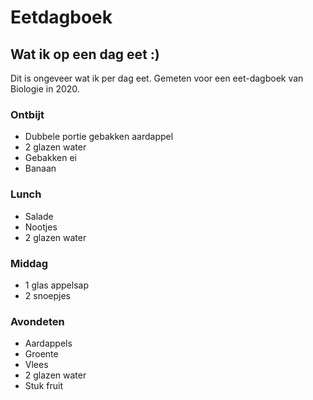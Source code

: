 # Eetdagboek

## Wat ik op een dag eet :)

Dit is ongeveer wat ik per dag eet. Gemeten voor een eet-dagboek van Biologie in 2020.

### Ontbijt

- Dubbele portie gebakken aardappel
- 2 glazen water
- Gebakken ei
- Banaan

### Lunch

- Salade
- Nootjes
- 2 glazen water

### Middag

- 1 glas appelsap
- 2 snoepjes

### Avondeten

- Aardappels
- Groente
- Vlees
- 2 glazen water
- Stuk fruit
